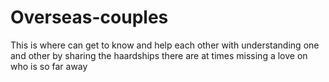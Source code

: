 Overseas-couples
================

This is where can get to know and help each other with understanding one and other by sharing the haardships there are at times missing a love on who is so far away
